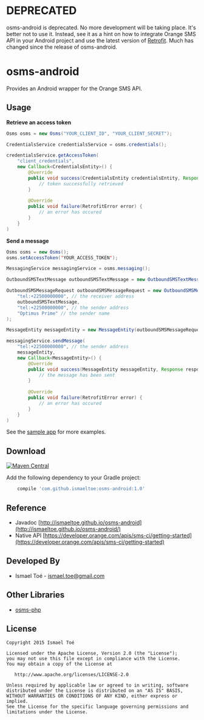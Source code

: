 # DEPRECATED

osms-android is deprecated. No more development will be taking place. It's better not to use it. Instead, see it as a hint on how to integrate Orange SMS API in your Android project and use the latest version of [Retrofit](https://github.com/square/retrofithttps://github.com/square/retrofit). Much has changed since the release of osms-android.

# osms-android

Provides an Android wrapper for the Orange SMS API.

## Usage

**Retrieve an access token**

```java
Osms osms = new Osms("YOUR_CLIENT_ID", "YOUR_CLIENT_SECRET");

CredentialsService credentialsService = osms.credentials();

credentialsService.getAccessToken(
    "client_credentials",
	new Callback<CredentialsEntity>() {
	    @Override
		public void success(CredentialsEntity credentialsEntity, Response response) {
		    // token successfully retrieved
		}
		
		@Override
		public void failure(RetrofitError error) {
		    // an error has occured
		}
	}
)
```

**Send a message**

```java
Osms osms = new Osms();
osms.setAccessToken('YOUR_ACCESS_TOKEN');

MessagingService messagingService = osms.messaging();

OutboundSMSTextMessage outboundSMSTextMessage = new OutboundSMSTextMessage("Hello World!");

OutboundSMSMessageRequest outboundSMSMessageRequest = new OutboundSMSMessageRequest(
    "tel:+22500000000", // the receiver address
	outboundSMSTextMessage,
	"tel:+22500000000", // the sender address
	"Optimus Prime" // the sender name
);

MessageEntity messageEntity = new MessageEntity(outboundSMSMessageRequest);

messagingService.sendMessage(
    "tel:+22500000000", // the sender address
	messageEntity,
	new Callback<MessageEntity>() {
	    @Override
		public void success(MessageEntity messageEntity, Response response) {
		    // the message has been sent
		}
		
		@Override
		public void failure(RetrofitError error) {
		    // an error has occured
		}
	}
)
```

See the [sample app](https://github.com/ismaeltoe/osms-android/tree/master/app/src/main) for more examples.

## Download

[![Maven Central](https://maven-badges.herokuapp.com/maven-central/com.github.ismaeltoe/osms-android/badge.svg)](https://maven-badges.herokuapp.com/maven-central/com.github.ismaeltoe/osms-android)

Add the following dependency to your Gradle project:

```groovy
    compile 'com.github.ismaeltoe:osms-android:1.0'
```

## Reference

 * Javadoc [http://ismaeltoe.github.io/osms-android](http://ismaeltoe.github.io/osms-android/)
 * Native API [https://developer.orange.com/apis/sms-ci/getting-started](https://developer.orange.com/apis/sms-ci/getting-started)
 
## Developed By

 * Ismael Toé - <ismael.toe@gmail.com>
 
## Other Libraries

 * [osms-php](https://github.com/ismaeltoe/osms-php)

## License

    Copyright 2015 Ismael Toé

    Licensed under the Apache License, Version 2.0 (the "License");
    you may not use this file except in compliance with the License.
    You may obtain a copy of the License at

       http://www.apache.org/licenses/LICENSE-2.0

    Unless required by applicable law or agreed to in writing, software
    distributed under the License is distributed on an "AS IS" BASIS,
    WITHOUT WARRANTIES OR CONDITIONS OF ANY KIND, either express or implied.
    See the License for the specific language governing permissions and
    limitations under the License.